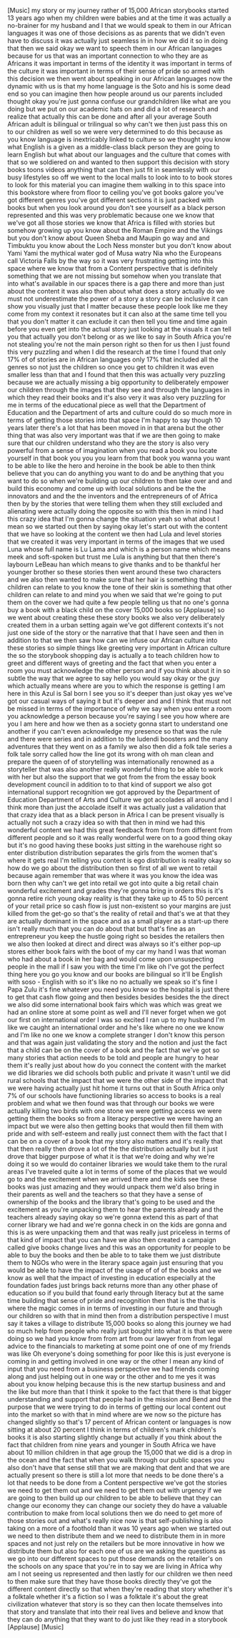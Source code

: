 
[Music]
my story or my journey rather of 15,000
African storybooks started 13 years ago
when my children were babies and at the
time it was actually a no-brainer for my
husband and I that we would speak to
them in our African languages it was one
of those decisions as as parents that we
didn&#39;t even have to discuss it was
actually just seamless in in how we did
it so in doing that then we said okay we
want to speech them in our African
languages because for us that was an
important connection to who they are as
Africans it was important in terms of
the identity it was important in terms
of the culture it was important in terms
of their sense of pride so armed with
this decision we then went about
speaking in our African languages now
the dynamic with us is that my home
language is the Soto and his is some
dead end so you can imagine then how
people around us our parents included
thought okay you&#39;re just gonna confuse
our grandchildren like what are you
doing but we put on our academic hats on
and did a lot of research and realize
that actually this can be done and after
all your average South African adult is
bilingual or trilingual so why can&#39;t we
then just pass this on to our children
as well so we were very determined to do
this because as you know language is
inextricably linked to culture so we
thought you know what
English is a given as a middle-class
black person they are going to learn
English but what about our languages and
the culture that comes with that
so we soldiered on and wanted to then
support this decision with story books
toons videos anything that can then just
fit in seamlessly with our busy
lifestyles so off we went to the local
malls to look into to to book stores to
look for this material you can imagine
them walking in to this space into this
bookstore where from floor to ceiling
you&#39;ve got books galore you&#39;ve got
different genres you&#39;ve got different
sections it is just packed with books
but when you look around you don&#39;t see
yourself as a black person represented
and this was very problematic because
one we know that we&#39;ve got all those
stories we know that Africa is filled
with stories but somehow growing up you
know about the Roman Empire and the
Vikings but you don&#39;t know about Queen
Sheba and Maupin go way and and Timbuktu
you know about the Loch Ness monster but
you don&#39;t know about Yami Yami the
mythical water god of Musa watry Nia who
the Europeans call Victoria Falls by the
way so it was very frustrating getting
into this space where we know that from
a Content perspective that is definitely
something that we are not missing but
somehow when you translate that into
what&#39;s available in our spaces there is
a gap there and more than just about the
content
it was also then about what does a story
actually do we must not underestimate
the power of a story a story can be
inclusive it can show you visually just
that I matter because these people look
like me they come from my context it
resonates but it can also at the same
time tell you that
you don&#39;t matter it can exclude it can
then tell you time and time again before
you even get into the actual story just
looking at the visuals it can tell you
that actually you don&#39;t belong or as we
like to say in South Africa you&#39;re not
stealing you&#39;re not the main person
right so then for us then I just found
this very puzzling and when I did the
research at the time I found that only
17% of of stories are in African
languages only 17% that included all the
genres so not just the children so once
you get to children it was even smaller
less than that and I found that then
this was actually very puzzling because
we are actually missing a big
opportunity to deliberately empower our
children through the images that they
see and through the languages in which
they read their books and it&#39;s also very
it was also very puzzling for me in
terms of the educational piece as well
that the Department of Education and the
Department of arts and culture could do
so much more in terms of getting those
stories into that space I&#39;m happy to say
though 10 years later there&#39;s a lot that
has been moved in in that arena but the
other thing that was also very important
was that if we are then going to make
sure that our children understand who
they are the story is also very powerful
from a sense of imagination when you
read a book you locate yourself in that
book you you you learn from that book
you wanna you want to be able to like
the hero and heroine in the book be able
to then think believe that you can do
anything you want to do and be anything
that you want to do so when we&#39;re
building up our children to then take
over and and build this economy and come
up with local solutions
and be the the innovators and and the
the inventors and the entrepreneurs of
of Africa then by by the stories that
were telling them when they still
excluded and alienating were actually
doing the opposite
so with this then in mind I had this
crazy idea that I&#39;m gonna change the
situation yeah so what about I mean so
we started out then by saying okay let&#39;s
start out with the content that we have
so looking at the content we then had
Lula and level stories that we created
it was very important in terms of the
images that we used Luna whose full name
is Lu Lama and which is a person name
which means meek and soft-spoken but
trust me Lula is anything but that then
there&#39;s laybourn LeBeau han which means
to give thanks and to be thankful her
younger brother so these stories then
went around these two characters and we
also then wanted to make sure that her
hair is something that children can
relate to you know the tone of their
skin is something that other children
can relate to and mind you when we said
that we&#39;re going to put them on the
cover we had quite a few people telling
us that no one&#39;s gonna buy a book with a
black child on the cover 15,000 books so
[Applause]
so we went about creating these these
story books we also very deliberately
created them in a urban setting again
we&#39;ve got different contexts
it&#39;s not just one side of the story or
the narrative that that I have seen and
then in addition to that we then saw how
can we infuse our African culture into
these stories so simple things like
greeting very important in African
culture the so the storybook shopping
day is actually a to teach children how
to greet and different ways of greeting
and the fact that when you enter a room
you must acknowledge the other person
and if you think about it in so subtle
the way that we agree to say hello you
would say okay or the guy which actually
means where are you to which the
response is getting I am here in this
Azul is Sal born I see you
so it&#39;s deeper than just okay yes we&#39;ve
got our casual ways of saying it but
it&#39;s deeper and and I think that must
not be missed in terms of the importance
of why we say when you enter a room you
acknowledge a person because you&#39;re
saying I see you how where are you I am
here and how we then as a society gonna
start to understand one another
if you can&#39;t even acknowledge my
presence so that was the rule and there
were series and in addition to the
ludendi boosters and the many adventures
that they went on as a family we also
then did a folk tale series a folk tale
sorry called how the line got its wrong
with oh man clean and prepare the queen
of of storytelling was internationally
renowned as a storyteller that was also
another really wonderful thing to be
able to work with her but also the
support that we got from the from the
essay book development council in
addition to to that kind of support
we also got international support
recognition we got approved by the
Department of Education Department of
Arts and Culture we got accolades all
around and I think more than just the
accolade itself it was actually just a
validation that that crazy idea that as
a black person in Africa I can be
present visually is actually not such a
crazy idea so with that then in mind we
had this wonderful content we had this
great feedback from from from different
from different people and so it was
really wonderful were on to a good thing
okay but it&#39;s no good having these books
just sitting in the warehouse right so
enter distribution distribution
separates the girls from the women
that&#39;s where it gets real I&#39;m telling
you content is ego distribution is
reality okay so how do we go about the
distribution then so first of all we
went to retail because again remember
that was where it was you know the idea
was born then why can&#39;t we get into
retail we got into quite a big retail
chain wonderful excitement
and grades they&#39;re gonna bring in orders
this is it&#39;s gonna retire rich young
okay reality is that they take up to 45
to 50 percent of your retail price so
cash flow is just non-existent so your
margins are just killed from the get-go
so that&#39;s the reality of retail and
that&#39;s we at that they are actually
dominant in the space and as a small
player as a start-up there isn&#39;t really
much that you can do about that but
that&#39;s fine as an entrepreneur you keep
the hustle going right so besides the
retailers then we also then looked at
direct and direct was always so it&#39;s
either pop-up stores either book fairs
with the boot of my car my hand
I was that woman who had about a book in
her bag and would come upon unsuspecting
people in the mall if I saw you with the
time I&#39;m like oh I&#39;ve got the perfect
thing here you go you know and our books
are bilingual so it&#39;ll be English with
soso - English with so it&#39;s like no no
actually we speak so it&#39;s fine I Papa
Zulu it&#39;s fine whatever you need you
know so the hospital is just there to
get that cash flow going and then
besides besides besides the the direct
we also did some international book
fairs which was which was great we had
an online store at some point as well
and I&#39;ll never forget when we got our
first on international order I was so
excited I ran up to my husband I&#39;m like
we caught an international order and
he&#39;s like where no one we know
and I&#39;m like no one we know a complete
stranger I don&#39;t know this person
and that was again just validating the
story and the notion and just the fact
that a child can be on the cover of a
book and the fact that we&#39;ve got so many
stories that action needs to be told and
people are hungry to hear them it&#39;s
really just about how do you connect the
content with the market we did libraries
we did schools both public and private
it wasn&#39;t until we did rural schools
that the impact that we were the other
side of the impact that we were having
actually just hit home it turns out that
in South Africa only 7% of our schools
have functioning libraries so access to
books is a real problem and what we then
found was that through our books we were
actually killing two birds with one
stone we were getting access we were
getting them the books so from a
literacy perspective we were having an
impact but we were also then getting
books that would then fill them with
pride and with self-esteem and really
just connect them with the fact that I
can be on a cover of a book that my
story also matters and it&#39;s really that
that then really then drove a lot of the
the distribution actually but it just
drove that bigger purpose of what it is
that we&#39;re doing and why we&#39;re doing it
so we would do container libraries we
would take them to the rural areas I&#39;ve
traveled quite a lot in terms of some of
the places that we would go to and the
excitement when we arrived there and the
kids see these books was just amazing
and they would unpack them we&#39;d also
bring in their parents as well and the
teachers so that they have a sense of
ownership of the books and the library
that&#39;s going to be used and the
excitement as you&#39;re unpacking them to
hear the parents already and the
teachers already saying okay so we&#39;re
gonna extend this as part of that corner
library we had and we&#39;re gonna check in
on the kids are gonna and this is as
were unpacking them and that was really
just priceless in terms of that kind of
impact that you can have we also then
created a campaign called give books
change lives and this was an opportunity
for people to be able to buy the books
and then be able to to take them we just
distribute them to NGOs who were in the
literary space again just ensuring that
you would be able to have the impact of
the usage of of of the books and we know
as well that the impact of investing in
education especially at the foundation
fades just brings back returns more than
any other phase of education so if you
build that found
early through literacy but at the same
time building that sense of pride and
recognition then that is the that is
where the magic comes in in terms of
investing in our future
and through our children so with that in
mind then from a distribution
perspective I must say it takes a
village to distribute 15,000 books so
along this journey we had so much help
from people who really just bought into
what it is that we were doing so we had
you know from from art from our lawyer
from from legal advice to the financials
to marketing at some point one of one of
my friends was like Oh everyone&#39;s doing
something for poor like this is just
everyone is coming in and getting
involved in one way or the other I mean
any kind of input that you need from a
business perspective we had friends
coming along and just helping out in one
way or the other
and to me yes it was about you know
helping because this is the new startup
business and and the like but more than
that I think it spoke to the fact that
there is that bigger understanding and
support that people had in the mission
and Bend and the purpose that we were
trying to do in terms of getting our
local content out into the market so
with that in mind where are we now
so the picture has changed slightly
so that&#39;s 17 percent of African content
or languages is now sitting at about 20
percent I think in terms of children&#39;s
mark children&#39;s books
it is also starting
slightly change but actually if you
think about the fact that children from
nine years and younger in South Africa
we have about 10 million children in
that age group the 15,000 that we did is
a drop in the ocean and the fact that
when you walk through our public spaces
you also don&#39;t have that sense still
that we are making that dent and that we
are actually present so there is still a
lot more that needs to be done there&#39;s a
lot that needs to be done from a Content
perspective we&#39;ve got the stories we
need to get them out and we need to get
them out with urgency if we are going to
then build up our children to be able to
believe that they can change our economy
they can change our society they do have
a valuable contribution to make from
local solutions then we do need to get
more of those stories out and what&#39;s
really nice now is that self-publishing
is also taking on a more of a foothold
than it was 10 years ago when we started
out we need to then distribute them and
we need to distribute them in in more
spaces and not just rely on the
retailers but be more innovative in how
we distribute them but also for each one
of us are we asking the questions as we
go into our different spaces to put
those demands on the retailer&#39;s on the
schools on any space that you&#39;re in to
say we are living in Africa why am I not
seeing us represented and then lastly
for our children we then need to then
make sure that they have those books
directly they&#39;ve got the different
content directly so that when they&#39;re
reading that story whether it&#39;s a
folktale whether it&#39;s a fiction so I was
a folktale
it&#39;s about the great civilization
whatever that story is so they can then
locate themselves into that story and
translate that into their real lives and
believe and know that they can do
anything that they want to do just like
they read in a storybook
[Applause]
[Music]
